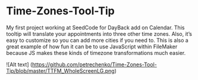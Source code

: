 # Time-Zones-Tool-Tip
My first project working at SeedCode for DayBack add on Calendar. This tooltip will translate your appointments into three other time zones. Also, it’s easy to customize so you can add more cities if you need to. This is also a great example of how fun it can be to use JavaScript within FileMaker because JS makes these kinds of timezone transformations much easier.

![Alt text] (https://github.com/petrechenko/Time-Zones-Tool-Tip/blob/master/TTFM_WholeScreenLG.png)
